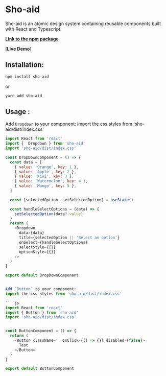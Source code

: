 # Sho-aid

Sho-aid is an atomic design system containing reusable components built with React and Typescript.

[**Link to the npm package**](https://www.npmjs.com/package/sho-aid)

[**Live Demo**]

## Installation:

```bash
npm install sho-aid
```

or

```bash
yarn add sho-aid
```

## Usage :

Add `Dropdown` to your component:
import the css styles from 'sho-aid/dist/index.css'

`````js
import React from 'react'
import {  Dropdown } from 'sho-aid'
import 'sho-aid/dist/index.css'

const DropDownComponent = () => {
  const data = [
    { value: 'Orange', key: 1 },
    { value: 'Apple', key: 2 },
    { value: 'Kiwi', key: 3 },
    { value: 'Watermelon', key: 4 },
    { value: 'Mango', key: 5 },
  ]

  const [selectedOption, setSelectedOption] = useState()

  const handleSelectOptions = (data) => {
    setSelectedOption(data?.value)
  }
  return (
    <Dropdown
      data={data}
      title={selectedOption || 'Select an option'}
      onSelect={handleSelectOptions}
      selectStyle={{}}
      optionStyle={{}}
    />
  )
}

export default DropDownComponent


Add `Button` to your component:
import the css styles from 'sho-aid/dist/index.css'

````js
import React from 'react'
import { Button } from 'sho-aid'
import 'sho-aid/dist/index.css'


const ButtonComponent = () => {
  return (
    <Button className='' onClick={() => {}} disabled={false}>
      Test
    </Button>
  )
}

export default ButtonComponent
`````

[npm-url]: https://www.npmjs.com/package/sho-aid
